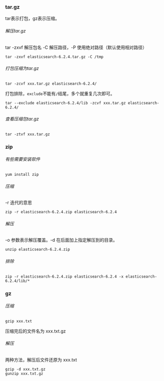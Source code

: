 ### tar.gz

tar表示打包，gz表示压缩。

###### 解压tar.gz

tar -zxvf 解压包名  -C  解压路径，-P  使用绝对路径（默认使用相对路径）

```shell
tar -zxvf elasticsearch-6.2.4.tar.gz -C /tmp
```

###### 打包压缩为tar.gz

```shell
tar -zcvf xxx.tar.gz elasticsearch-6.2.4/
```

打包排除，`exclude`不能有`/`结尾，多个就重复几次即可。

```shell
tar --exclude elasticsearch-6.2.4/lib -zcvf xxx.tar.gz elasticsearch-6.2.4/
```

###### 查看压缩包tar.gz

```shell
tar -ztvf xxx.tar.gz 	
```

### zip

###### 有些需要安装软件

```shell
yum install zip
```

###### 压缩

-r 迭代的意思

```shell
zip -r elasticsearch-6.2.4.zip elasticsearch-6.2.4
```

###### 解压

-o 参数表示解压覆盖。-d 在后面加上指定解压到的目录。

```shell
unzip elasticsearch-6.2.4.zip
```

###### 排除

```shell
zip -r elasticsearch-6.2.4.zip elasticsearch-6.2.4 -x elasticsearch-6.2.4/lib/*  
```

### gz

###### 压缩

```shell
gzip xxx.txt
```

压缩完后的文件名为 xxx.txt.gz

###### 解压

两种方法，解压后文件还原为 xxx.txt

```shell
gzip -d xxx.txt.gz
gunzip xxx.txt.gz
```

